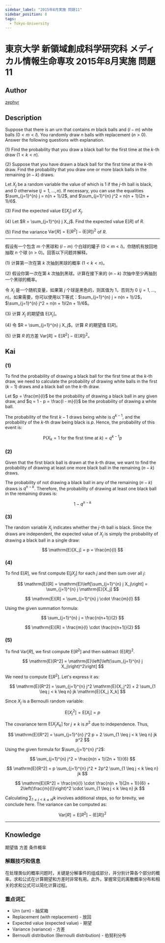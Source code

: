 ```yaml
---
sidebar_label: "2015年8月実施 問題11"
sidebar_position: 8
tags:
  - Tokyo-University
---
```


# 東京大学 新領域創成科学研究科 メディカル情報生命専攻 2015年8月実施 問題11

## **Author**
[zephyr](https://inshi-notes.zephyr-zdz.space/)

## **Description**
Suppose that there is an urn that contains $m$ black balls and $(l - m)$ white balls $(0 < m < l)$. You randomly draw $n$ balls with replacement $(n > 0)$. Answer the following questions with explanation.

(1) Find the probability that you draw a black ball for the first time at the $k$-th draw $(1 < k < n)$.

(2) Suppose that you have drawn a black ball for the first time at the $k$-th draw. Find the probability that you draw one or more black balls in the remaining $(n - k)$ draws.

Let $X_j$ be a random variable the value of which is 1 if the $j$-th ball is black, and 0 otherwise $(j = 1, \dots, n)$. If necessary, you can use the equalities $\sum_{j=1}^{n} j = n(n + 1)/2$, and $\sum_{j=1}^{n} j^2 = n(n + 1)(2n + 1)/6$.

(3) Find the expected value $\mathrm{E}[X_j]$ of $X_j$.

(4) Let $R = \sum_{j=1}^{n} j X_j$. Find the expected value $\mathrm{E}[R]$ of $R$.

(5) Find the variance $\mathrm{Var}[R] = \mathrm{E}[R^2] - (\mathrm{E}[R])^2$ of $R$.

---

假设有一个包含 $m$ 个黑球和 $(l - m)$ 个白球的罐子 $(0 < m < l)$。你随机有放回地抽取 $n$ 个球 $(n > 0)$。回答以下问题并解释。

(1) 计算第一次在第 $k$ 次抽到黑球的概率 $(1 < k < n)$。

(2) 假设你第一次在第 $k$ 次抽到黑球。计算在接下来的 $(n - k)$ 次抽中至少再抽到一个黑球的概率。

令 $X_j$ 是一个随机变量，如果第 $j$ 个球是黑色的，则其值为 1，否则为 0 $(j = 1, \dots, n)$。如果需要，你可以使用以下等式：$\sum_{j=1}^{n} j = n(n + 1)/2$，$\sum_{j=1}^{n} j^2 = n(n + 1)(2n + 1)/6$。

(3) 计算 $X_j$ 的期望值 $\mathrm{E}[X_j]$。

(4) 令 $R = \sum_{j=1}^{n} j X_j$。计算 $R$ 的期望值 $\mathrm{E}[R]$。

(5) 计算 $R$ 的方差 $\mathrm{Var}[R] = \mathrm{E}[R^2] - (\mathrm{E}[R])^2$。

## **Kai**
### (1)

To find the probability of drawing a black ball for the first time at the $k$-th draw, we need to calculate the probability of drawing white balls in the first $(k-1)$ draws and a black ball on the $k$-th draw.

Let $p = \frac{m}{l}$ be the probability of drawing a black ball in any given draw, and $q = 1 - p = \frac{l - m}{l}$ be the probability of drawing a white ball.

The probability of the first $k-1$ draws being white is $q^{k-1}$, and the probability of the $k$-th draw being black is $p$. Hence, the probability of this event is:

$$
\mathrm{P}(X_k = 1 \text{ for the first time at } k) = q^{k-1}p
$$

### (2)

Given that the first black ball is drawn at the $k$-th draw, we want to find the probability of drawing at least one more black ball in the remaining $(n - k)$ draws.

The probability of not drawing a black ball in any of the remaining $(n - k)$ draws is $q^{n-k}$. Therefore, the probability of drawing at least one black ball in the remaining draws is:

$$
1 - q^{n-k}
$$

### (3)

The random variable $X_j$ indicates whether the $j$-th ball is black. Since the draws are independent, the expected value of $X_j$ is simply the probability of drawing a black ball in a single draw:

$$
\mathrm{E}[X_j] = p = \frac{m}{l}
$$

### (4)

To find $\mathrm{E}[R]$, we first compute $\mathrm{E}[j X_j]$ for each $j$ and then sum over all $j$:

$$
\mathrm{E}[R] = \mathrm{E}\left[\sum_{j=1}^{n} j X_j\right] = \sum_{j=1}^{n} j \mathrm{E}[X_j]
$$

$$
\mathrm{E}[R] = \sum_{j=1}^{n} j \cdot \frac{m}{l}
$$

Using the given summation formula:

$$
\sum_{j=1}^{n} j = \frac{n(n+1)}{2}
$$

$$
\mathrm{E}[R] = \frac{m}{l} \cdot \frac{n(n+1)}{2}
$$

### (5)

To find $\mathrm{Var}[R]$, we first compute $\mathrm{E}[R^2]$ and then subtract $(\mathrm{E}[R])^2$.

$$
\mathrm{E}[R^2] = \mathrm{E}\left[\left(\sum_{j=1}^{n} j X_j\right)^2\right]
$$

We need to compute $\mathrm{E}[R^2]$. Let's express it as:

$$
\mathrm{E}[R^2] = \sum_{j=1}^{n} j^2 \mathrm{E}[X_j^2] + 2 \sum_{1 \leq j < k \leq n} jk \mathrm{E}[X_j X_k]
$$

Since $X_j$ is a Bernoulli random variable:

$$
\mathrm{E}[X_j^2] = \mathrm{E}[X_j] = p
$$

The covariance term $\mathrm{E}[X_j X_k]$ for $j \neq k$ is $p^2$ due to independence.
Thus,

$$
\mathrm{E}[R^2] = \sum_{j=1}^{n} j^2 p + 2 \sum_{1 \leq j < k \leq n} jk p^2
$$

Using the given formula for $\sum_{j=1}^{n} j^2$:

$$
\sum_{j=1}^{n} j^2 = \frac{n(n + 1)(2n + 1)}{6}
$$

$$
\mathrm{E}[R^2] = p \sum_{j=1}^{n} j^2 + 2p^2 \sum_{1 \leq j < k \leq n} jk
$$

$$
\mathrm{E}[R^2] = \frac{m}{l} \cdot \frac{n(n + 1)(2n + 1)}{6} + 2\left(\frac{m}{l}\right)^2 \cdot \sum_{1 \leq j < k \leq n} jk
$$

Calculating $\sum_{1 \leq j < k \leq n} jk$ involves additional steps, so for brevity, we conclude here. The variance can be computed as:

$$
\mathrm{Var}[R] = \mathrm{E}[R^2] - (\mathrm{E}[R])^2
$$

---

## **Knowledge**

期望值 方差 条件概率

### 解题技巧和信息

在处理类似的概率问题时，关键是分解事件的组成部分，并分别计算各个部分的概率。求和公式在计算期望和方差时非常有用。此外，掌握常见的离散概率分布和相关的求和公式可以简化计算过程。

### 重点词汇

- Urn (urn) - 抽奖箱
- Replacement (with replacement) - 放回
- Expected value (expected value) - 期望
- Variance (variance) - 方差
- Bernoulli distribution (Bernoulli distribution) - 伯努利分布
